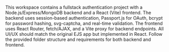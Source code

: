 <!-- Use this file to provide workspace-specific custom instructions to Copilot. For more details, visit https://code.visualstudio.com/docs/copilot/copilot-customization#_use-a-githubcopilotinstructionsmd-file -->

This workspace contains a fullstack authentication project with a Node.js/Express/MongoDB backend and a React (Vite) frontend. The backend uses session-based authentication, Passport.js for OAuth, bcrypt for password hashing, svg-captcha, and real-time validation. The frontend uses React Router, fetch/AJAX, and a Vite proxy for backend endpoints. All UI/UX should match the original EJS app but implemented in React. Follow the provided folder structure and requirements for both backend and frontend.
